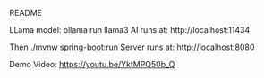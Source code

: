 README

LLama model: ollama run llama3
AI runs at:
http://localhost:11434

Then
./mvnw spring-boot:run
Server runs at:
http://localhost:8080

Demo Video:
https://youtu.be/YktMPQ50b_Q
